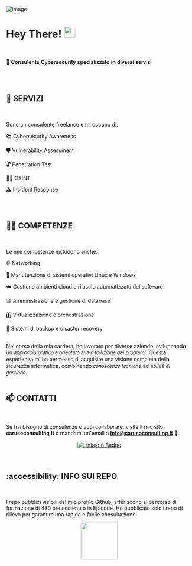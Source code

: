 ![image](https://github.com/christophercaruso96/christophercaruso96/assets/161331356/e181685f-1f3a-4a49-b26c-719c4d9a7b87)


<h1>
  Hey There!
  <img src="https://media.giphy.com/media/hvRJCLFzcasrR4ia7z/giphy.gif" width="30px"/>
</h1>
</br>

🔐  𝐂𝐨𝐧𝐬𝐮𝐥𝐞𝐧𝐭𝐞 𝐂𝐲𝐛𝐞𝐫𝐬𝐞𝐜𝐮𝐫𝐢𝐭𝐲 𝐬𝐩𝐞𝐜𝐢𝐚𝐥𝐢𝐳𝐳𝐚𝐭𝐨 𝐢𝐧 𝐝𝐢𝐯𝐞𝐫𝐬𝐢 𝐬𝐞𝐫𝐯𝐢𝐳𝐢

</br>
</br>

<h2> 
  🔭 SERVIZI 
</h2> 
</br>

Sono un consulente freelance e mi occupo di:

📚 Cybersecurity Awareness

🛡️ Vulnerability Assessment

🔓 Penetration Test

🕵️‍♂️ OSINT

⚠️ Incident Response

</br>
</br>

<h2> 
  👨‍💻 COMPETENZE 
</h2> 
</br>

Le mie competenze includono anche:

🌐 Networking

🔧 Manutenzione di sistemi operativi Linux e Windows

☁️ Gestione ambienti cloud e rilascio automatizzato del software

📊 Amministrazione e gestione di database

🎛️ Virtualizzazione e orchestrazione

🔄 Sistemi di backup e disaster recovery


</br>
Nel corso della mia carriera, ho lavorato per diverse aziende, sviluppando un 𝑎𝑝𝑝𝑟𝑜𝑐𝑐𝑖𝑜 𝑝𝑟𝑎𝑡𝑖𝑐𝑜 𝑒 𝑜𝑟𝑖𝑒𝑛𝑡𝑎𝑡𝑜 𝑎𝑙𝑙𝑎 𝑟𝑖𝑠𝑜𝑙𝑢𝑧𝑖𝑜𝑛𝑒 𝑑𝑒𝑖 𝑝𝑟𝑜𝑏𝑙𝑒𝑚𝑖. Questa esperienza mi ha permesso di acquisire una visione completa della sicurezza informatica, combinando 𝑐𝑜𝑛𝑜𝑠𝑐𝑒𝑛𝑧𝑒 𝑡𝑒𝑐𝑛𝑖𝑐ℎ𝑒 ad 𝑎𝑏𝑖𝑙𝑖𝑡𝑎̀ 𝑑𝑖 𝑔𝑒𝑠𝑡𝑖𝑜𝑛𝑒.

</br>
</br>

<h2> 
  📫 CONTATTI 
</h2> 
</br>

Se hai bisogno di consulenze o vuoi collaborare, visita il mio sito 𝐜𝐚𝐫𝐮𝐬𝐨𝐜𝐨𝐧𝐬𝐮𝐥𝐭𝐢𝐧𝐠.𝐢𝐭 o mandami un'email a 𝐢𝐧𝐟𝐨@𝐜𝐚𝐫𝐮𝐬𝐨𝐜𝐨𝐧𝐬𝐮𝐥𝐭𝐢𝐧𝐠.𝐢𝐭 📧.

<div id="badges" align="center">
  <a href="https://www.linkedin.com/in/christophercarusoprofile/">
    <img src="https://img.shields.io/badge/LinkedIn-blue?style=for-the-badge&logo=linkedin&logoColor=white" alt="LinkedIn Badge"/>
  </a>
</div>

</br>
</br>

<h2> 
  :accessibility: INFO SUI REPO 
</h2> 
</br>

I repo pubblici visibili dal mio profilo Github, afferiscono al percorso di formazione di 480 ore sostenuto in Epicode. Ho pubblicato solo i repo di rilievo per garantire una rapida e facile consultazione!

<div id="header" align="center">
  <img src="https://media0.giphy.com/media/v1.Y2lkPTc5MGI3NjExYzZtNzN3bjZpaXQxcmMzMmIyYW52dzZ0cXduMm0xejNlN3ZmaGZ0YiZlcD12MV9pbnRlcm5hbF9naWZfYnlfaWQmY3Q9Zw/bGgsc5mWoryfgKBx1u/giphy.webp" width="100"/>
</div>


